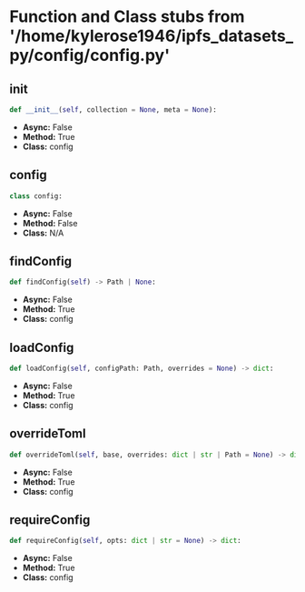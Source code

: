 # Function and Class stubs from '/home/kylerose1946/ipfs_datasets_py/config/config.py'

## __init__

```python
def __init__(self, collection = None, meta = None):
```
* **Async:** False
* **Method:** True
* **Class:** config

## config

```python
class config:
```
* **Async:** False
* **Method:** False
* **Class:** N/A

## findConfig

```python
def findConfig(self) -> Path | None:
```
* **Async:** False
* **Method:** True
* **Class:** config

## loadConfig

```python
def loadConfig(self, configPath: Path, overrides = None) -> dict:
```
* **Async:** False
* **Method:** True
* **Class:** config

## overrideToml

```python
def overrideToml(self, base, overrides: dict | str | Path = None) -> dict:
```
* **Async:** False
* **Method:** True
* **Class:** config

## requireConfig

```python
def requireConfig(self, opts: dict | str = None) -> dict:
```
* **Async:** False
* **Method:** True
* **Class:** config
